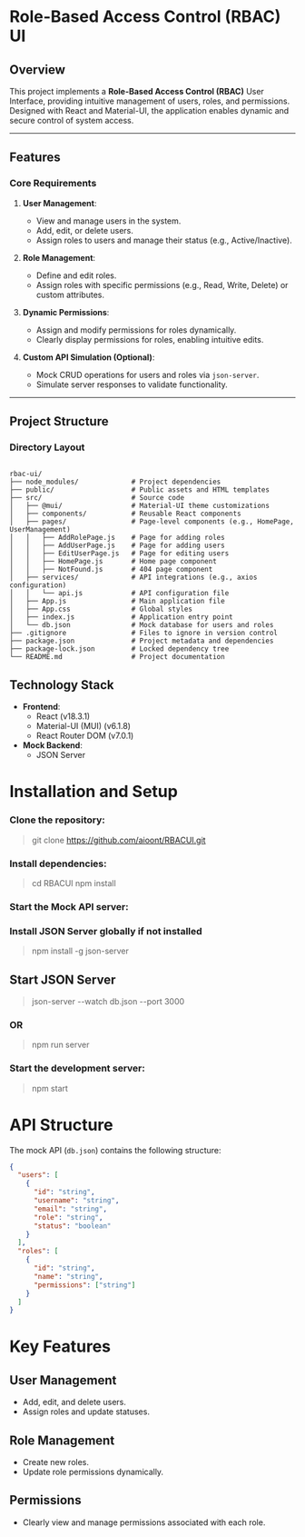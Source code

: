 # Role-Based Access Control (RBAC) UI

## Overview
This project implements a **Role-Based Access Control (RBAC)** User Interface, providing intuitive management of users, roles, and permissions. Designed with React and Material-UI, the application enables dynamic and secure control of system access.

---

## Features
### Core Requirements
1. **User Management**:
   - View and manage users in the system.
   - Add, edit, or delete users.
   - Assign roles to users and manage their status (e.g., Active/Inactive).

2. **Role Management**:
   - Define and edit roles.
   - Assign roles with specific permissions (e.g., Read, Write, Delete) or custom attributes.

3. **Dynamic Permissions**:
   - Assign and modify permissions for roles dynamically.
   - Clearly display permissions for roles, enabling intuitive edits.

4. **Custom API Simulation (Optional)**:
   - Mock CRUD operations for users and roles via `json-server`.
   - Simulate server responses to validate functionality.

---

## Project Structure
### Directory Layout
```

rbac-ui/
├── node_modules/             # Project dependencies
├── public/                   # Public assets and HTML templates
├── src/                      # Source code
│   ├── @mui/                 # Material-UI theme customizations
│   ├── components/           # Reusable React components
│   ├── pages/                # Page-level components (e.g., HomePage, UserManagement)
│   │   ├── AddRolePage.js    # Page for adding roles
│   │   ├── AddUserPage.js    # Page for adding users
│   │   ├── EditUserPage.js   # Page for editing users
│   │   ├── HomePage.js       # Home page component
│   │   ├── NotFound.js       # 404 page component
│   ├── services/             # API integrations (e.g., axios configuration)
│   │   └── api.js            # API configuration file
│   ├── App.js                # Main application file
│   ├── App.css               # Global styles
│   ├── index.js              # Application entry point
│   └── db.json               # Mock database for users and roles
├── .gitignore                # Files to ignore in version control
├── package.json              # Project metadata and dependencies
├── package-lock.json         # Locked dependency tree
└── README.md                 # Project documentation
```


## Technology Stack

- **Frontend**:
  - React (v18.3.1)
  - Material-UI (MUI) (v6.1.8)
  - React Router DOM (v7.0.1)
- **Mock Backend**:
  - JSON Server


# Installation and Setup

### Clone the repository:
> git clone https://github.com/aioont/RBACUI.git

### Install dependencies:
> cd RBACUI
> npm install

### Start the Mock API server:
### Install JSON Server globally if not installed
> npm install -g json-server

## Start JSON Server
> json-server --watch db.json --port 3000
### OR
> npm run server

### Start the development server:
> npm start


# API Structure

The mock API (`db.json`) contains the following structure:

```json
{
  "users": [
    {
      "id": "string",
      "username": "string",
      "email": "string",
      "role": "string",
      "status": "boolean"
    }
  ],
  "roles": [
    {
      "id": "string",
      "name": "string",
      "permissions": ["string"]
    }
  ]
}
```

# Key Features
## User Management
- Add, edit, and delete users.
- Assign roles and update statuses.
## Role Management
- Create new roles.
- Update role permissions dynamically.
## Permissions
- Clearly view and manage permissions associated with each role.